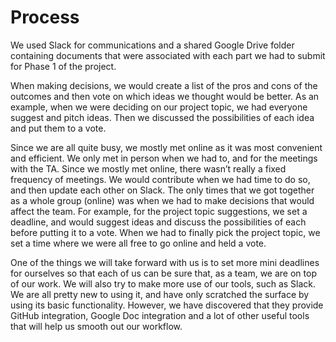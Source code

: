 # Process
 
We used Slack for communications and a shared Google Drive folder containing documents that were associated with each part we had to submit for Phase 1 of the project. 

When making decisions, we would create a list of the pros and cons of the outcomes and then vote on which ideas we thought would be better. As an example, when we were deciding on our  project topic, we had everyone suggest and pitch ideas. Then we discussed the possibilities of each idea and put them to a vote. 

Since we are all quite busy, we mostly met online as it was most convenient and efficient. We only met in person when we had to, and for the meetings with the TA. Since we mostly met online, there wasn’t really a fixed frequency of meetings. We would contribute when we had  time to do so, and then update each other on Slack. The only times that we got together as a whole group (online) was when we had to make decisions that would affect the team. For example, for the project topic suggestions, we set a deadline, and would suggest ideas and discuss the possibilities of each before putting it to a vote. When we had to finally pick the project topic, we set a time where we were all free to go online and held a vote. 

One of the things we will take forward with us is to set more mini deadlines for ourselves so that each of us can be sure that, as a team, we are on top of our work. We will also try to make more use of our tools, such as Slack. We are all pretty new to using it, and have only scratched the surface by using its basic functionality. However, we have discovered that they provide GitHub integration, Google Doc integration and a lot of other useful tools that will help us smooth out our workflow. 
